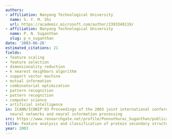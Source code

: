 ```yaml
---
authors:
- affiliation: Nanyang Technological University
  name: S. Y. M. Shi
  url: https://academic.microsoft.com/author/2393340119/
- affiliation: Nanyang Technological University
  name: P. N. Suganthan
  slug: p_n_suganthan
date: '2003-06-26'
estimated_citations: 21
fields:
- feature scaling
- feature selection
- dimensionality reduction
- k nearest neighbors algorithm
- support vector machine
- mutual information
- combinatorial optimization
- pattern recognition
- pattern recognition
- computer science
- artificial intelligence
in: ICANN/ICONIP'03 Proceedings of the 2003 joint international conference on Artificial
  neural networks and neural information processing
src: https://www.researchgate.net/profile/Ponnuthurai_Suganthan/publication/221079353_Feature_Analysis_and_Classification_of_Protein_Secondary_Structure_Data/links/0fcfd51234ecb3832a000000.pdf
title: Feature analysis and classification of protein secondary structure data
year: 2003
---
```

